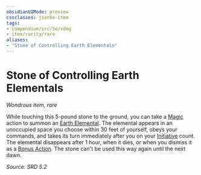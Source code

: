 ```yaml
---
obsidianUIMode: preview
cssclasses: json5e-item
tags:
- compendium/src/5e/xdmg
- item/rarity/rare
aliases: 
- "Stone of Controlling Earth Elementals"
---
```

# Stone of Controlling Earth Elementals
*Wondrous item, rare*  


While touching this 5-pound stone to the ground, you can take a [Magic](actions.md#Magic) action to summon an [Earth Elemental](earth-elemental-xmm.md). The elemental appears in an unoccupied space you choose within 30 feet of yourself, obeys your commands, and takes its turn immediately after you on your [Initiative](initiative-xphb.md) count. The elemental disappears after 1 hour, when it dies, or when you dismiss it as a [Bonus Action](bonus-action-xphb.md). The stone can't be used this way again until the next dawn.

*Source: SRD 5.2*